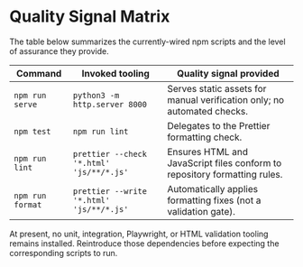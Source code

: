 # Quality Signal Matrix

The table below summarizes the currently-wired npm scripts and the level of assurance they provide.

| Command | Invoked tooling | Quality signal provided |
| --- | --- | --- |
| `npm run serve` | `python3 -m http.server 8000` | Serves static assets for manual verification only; no automated checks. |
| `npm test` | `npm run lint` | Delegates to the Prettier formatting check. |
| `npm run lint` | `prettier --check '*.html' 'js/**/*.js'` | Ensures HTML and JavaScript files conform to repository formatting rules. |
| `npm run format` | `prettier --write '*.html' 'js/**/*.js'` | Automatically applies formatting fixes (not a validation gate). |

At present, no unit, integration, Playwright, or HTML validation tooling remains installed. Reintroduce those dependencies before expecting the corresponding scripts to run.
